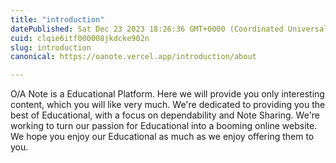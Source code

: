```yaml
---
title: "introduction"
datePublished: Sat Dec 23 2023 18:26:36 GMT+0000 (Coordinated Universal Time)
cuid: clqie6itf000008jkdcke902n
slug: introduction
canonical: https://oanote.vercel.app/introduction/about

---
```


O/A Note is a Educational Platform. Here we will provide you only interesting content, which you will like very much. We're dedicated to providing you the best of Educational, with a focus on dependability and Note Sharing. We're working to turn our passion for Educational into a booming online website. We hope you enjoy our Educational as much as we enjoy offering them to you.